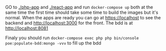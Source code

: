 

GO to [./php-app](./php-app) and [./react-app](./react-app) and run `docker-compose up` both at the same time
the first time should take some time to build the images but it's normal.
When the apps are ready you can go at [https://localhost](https://localhost) to see the backend and [http://localhost:3000](http://localhost:3000) for the front. 
The bdd is at [http://localhost:8081](http://localhost:8081)

Finaly you should run `docker-compose exec php php bin/console poe:populate-bdd:mongo -vvv` to fill up the bdd